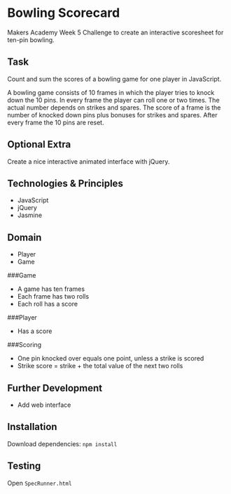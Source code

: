 Bowling Scorecard
=================

Makers Academy Week 5 Challenge to create an interactive scoresheet for ten-pin bowling.

Task
----
Count and sum the scores of a bowling game for one player in JavaScript.

A bowling game consists of 10 frames in which the player tries to knock down the 10 pins. In every frame the player can roll one or two times. The actual number depends on strikes and spares. The score of a frame is the number of knocked down pins plus bonuses for strikes and spares. After every frame the 10 pins are reset.

Optional Extra
--------------
Create a nice interactive animated interface with jQuery.

Technologies & Principles
-------------------------
* JavaScript
* jQuery
* Jasmine

Domain
------
* Player
* Game

###Game
* A game has ten frames
* Each frame has two rolls
* Each roll has a score

###Player
* Has a score

###Scoring
* One pin knocked over equals one point, unless a strike is scored
* Strike score = strike + the total value of the next two rolls

Further Development
-------------------
* Add web interface

Installation
------------
Download dependencies: `npm install`

Testing
-------
Open `SpecRunner.html`
